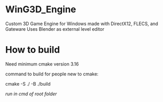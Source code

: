 # WinG3D_Engine
 Custom 3D Game Engine for Windows made with DirectX12, FLECS, and Gateware
 Uses Blender as external level editor

# How to build
Need minimum cmake version 3.16

command to build for people new to cmake: 

cmake -S ./ -B ./build

*run in cmd of root folder*
